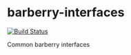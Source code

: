barberry-interfaces
===================

[![Build Status](https://travis-ci.com/Magomogo/barberry-interfaces.png?branch=master)](https://travis-ci.com/Magomogo/barberry-interfaces)


Common barberry interfaces
